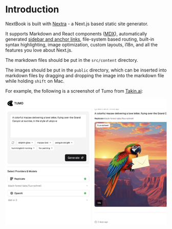 # Introduction

NextBook is built with [Nextra](https://nextra.site/) - a Next.js based static site generator.

It supports Markdown and React components ([MDX](/features/mdx)), automatically
generated [sidebar and anchor links](/get-started#sidebar-and-anchor-links),
file-system based routing, built-in syntax highlighting, image optimization,
custom layouts, i18n, and all the features you love about Next.js.

The markdown files should be put in the `src/content` directory.

The images should be put in the `public` directory, which can be inserted into markdown files by dragging and dropping the image into the markdown file while holding `shift` on Mac.

For example, the following is a screenshot of Tumo from [Takin.ai](https://takin.ai):

![alt text](../../public/images/tumo.png)